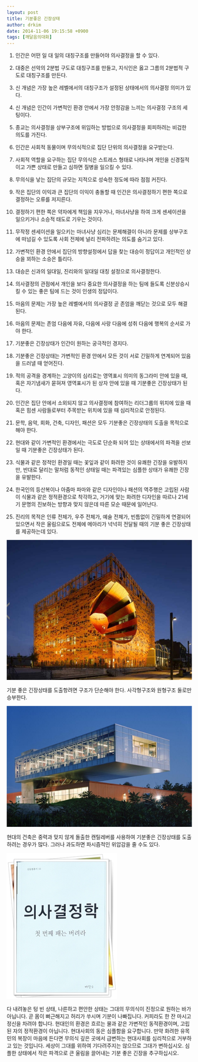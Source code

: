 ```yaml
---
layout: post
title: 기분좋은 긴장상태
author: drkim
date: 2014-11-06 19:15:58 +0900
tags: [깨달음의대화]
---
```

1) 인간은 어떤 일 대 일의 대칭구조를 만들어야 의사결정을 할 수 있다. 

  


2) 대중은 선악의 2분법 구도로 대칭구조를 만들고, 지식인은 옳고 그름의 2분법적 구도로 대칭구조를 만든다.

  


3) 신 개념은 가장 높은 레벨에서의 대칭구조가 설정된 상태에서의 의사결정 의미가 있다.

  


4) 신 개념은 인간이 가변적인 환경 안에서 가장 안정감을 느끼는 의사결정 구조의 세팅이다. 

  


5) 종교는 의사결정을 상부구조에 위임하는 방법으로 의사결정을 회피하려는 비겁한 의도를 가진다. 

  


6) 인간은 사회적 동물이며 무의식적으로 집단 단위의 의사결정을 요구받는다. 

  


7) 사회적 역할을 요구하는 집단 무의식은 스트레스 형태로 나타나며 개인을 신경질적이고 가쁜 상태로 만들고 심하면 질병을 일으킬 수 있다. 

  


8) 무의식을 낳는 집단의 규모는 지적으로 성숙한 정도에 따라 점점 커진다. 

  


9) 작은 집단의 이익과 큰 집단의 이익이 충돌할 때 인간은 의사결정하기 편한 쪽으로 결정하는 오류를 저지른다.

  


10) 결정하기 편한 쪽은 약자에게 책임을 지우거나, 마녀사냥을 하여 크게 센세이션을 일으키거나 소승적 태도로 기우는 것이다. 

  


11) 무작정 센세이션을 일으키는 마녀사냥 심리는 문제해결이 아니라 문제를 상부구조에 떠넘길 수 있도록 사회 전체에 널리 전파하려는 의도를 숨기고 있다. 

  


12) 가변적인 환경 안에서 집단의 방향설정에서 답을 찾는 대승이 정답이고 개인적인 상승을 꾀하는 소승은 틀리다. 

  


13) 대승은 신과의 일대일, 진리와의 일대일 대칭 설정으로 의사결정한다. 

  


14) 의사결정의 관점에서 개인을 보다 중요한 의사결정을 하는 팀에 들도록 신분상승시킬 수 있는 좋은 팀에 드는 것이 인생의 정답이다. 

  


15) 마음의 문제는 가장 높은 레벨에서의 의사결정 곧 존엄을 깨닫는 것으로 모두 해결된다. 

  


16) 마음의 문제는 존엄 다음에 자유, 다음에 사랑 다음에 성취 다음에 행복의 순서로 가야 한다. 

  


17) 기분좋은 긴장상태가 인간이 원하는 궁극적인 경지다. 

  


18) 기분좋은 긴장상태는 가변적인 환경 안에서 모든 것이 서로 긴밀하게 연계되어 있음을 드러낼 때 얻어진다. 

  


19) 적의 공격을 경계하는 고양이의 심리로는 영역표시 의미의 동그라미 안에 있을 때, 혹은 자기냄새가 묻혀져 영역표시가 된 상자 안에 있을 때 기분좋은 긴장상태가 된다. 

  


20) 인간은 집단 안에서 소외되지 않고 의사결정에 참여하는 리더그룹의 위치에 있을 때 혹은 힘센 사람들로부터 주목받는 위치에 있을 때 심리적으로 안정된다. 

  


21) 문학, 음악, 회화, 건축, 디자인, 패션은 모두 기분좋은 긴장상태의 도출을 목적으로 해야 한다. 

  


22) 현대와 같이 가변적인 환경에서는 극도로 단순화 되어 있는 상태에서의 파격을 선보일 때 기분좋은 긴장상태가 된다. 

  


23) 식물과 같은 정적인 환경일 때는 꽃잎과 같이 화려한 것이 유쾌한 긴장을 유발하지만, 반대로 달리는 말처럼 동적인 상태일 때는 파격있는 심플한 상태가 유쾌한 긴장을 유발한다. 

  


24) 한국인의 등산복이나 아줌마 파마와 같은 디자인이나 패션의 역주행은 고립된 사람이 식물과 같은 정적환경으로 착각하고, 거기에 맞는 화려한 디자인을 따르나 21세기 문명의 진보하는 방향과 맞지 않은데 따른 모순 때문에 일어난다. 

  


25) 진리의 목적은 인류 전체가, 우주 전체가, 예술 전체가, 빈틈없이 긴밀하게 연결되어 있으면서 작은 울림으로도 전체에 메아리가 넉넉히 전달될 때의 기분 좋은 긴장상태를 제공하는데 있다. 

  


![](/files/attach/images/198/352/534/2q.jpg)  


  


기분 좋은 긴장상태를 도출항려면 구조가 단순해야 한다. 사각형구조와 원형구조 둘로만 승부한다.

  


![](/files/attach/images/198/352/534/Lamar-Corporate-Headquarters-exterior-steel-concrete-and-pre-engineered-cantilever-buildings.jpg)

  


현대의 건축은 중력과 맞지 않게 돌출한 캔틸레버를 사용하여 기분좋은 긴장상태를 도출하려는 경우가 많다. 그러나 과도하면 파시즘적인 위압감을 줄 수도 있다.

  


![](/files/attach/images/198/352/534/111.JPG)

  


다 내려놓은 텅 빈 상태, 나른하고 편안한 상태는 그대의 무의식이 진정으로 원하는 바가 아닙니다. 곧 몸이 뻐근해지고 허리가 쑤시며 기분이 나빠집니다. 커피라도 한 잔 마시고 정신을 차려야 합니다. 현대인의 환경은 흐르는 물과 같은 가변적인 동적환경이며, 고립된 자의 정적환경이 아닙니다. 현대사회의 동은 심플함을 요구합니다. 만약 화려한 유목민의 복장이 마음에 든다면 무의식 깊은 곳에서 급변하는 현대사회를 심리적으로 거부하고 있는 것입니다. 세상이 그대를 위하여 기다려주지는 않으므로 그대가 변하십시오. 심플한 상태에서 작은 파격으로 큰 울림을 끌어내는 기분 좋은 긴장을 추구하십시오.